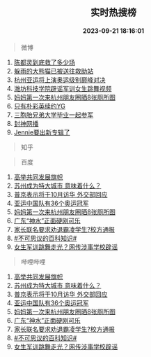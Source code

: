 <div align="center"><h2>实时热搜榜</h2><h4>2023-09-21 18:16:01</h4></div>

> 微博  

1. [陈都灵到底救了多少场](https://s.weibo.com/weibo?q=%23%E9%99%88%E9%83%BD%E7%81%B5%E5%88%B0%E5%BA%95%E6%95%91%E4%BA%86%E5%A4%9A%E5%B0%91%E5%9C%BA%23&t=31&band_rank=1&Refer=top)<br />
2. [躲雨的大熊猫已被送往救助站](https://s.weibo.com/weibo?q=%23%E8%BA%B2%E9%9B%A8%E7%9A%84%E5%A4%A7%E7%86%8A%E7%8C%AB%E5%B7%B2%E8%A2%AB%E9%80%81%E5%BE%80%E6%95%91%E5%8A%A9%E7%AB%99%23&t=31&band_rank=2&Refer=top)<br />
3. [杭州亚运将上演奥运级别巅峰对决](https://s.weibo.com/weibo?q=%23%E6%9D%AD%E5%B7%9E%E4%BA%9A%E8%BF%90%E5%B0%86%E4%B8%8A%E6%BC%94%E5%A5%A5%E8%BF%90%E7%BA%A7%E5%88%AB%E5%B7%85%E5%B3%B0%E5%AF%B9%E5%86%B3%23&t=31&band_rank=3&Refer=top)<br />
4. [潍坊科技学院辟谣军训女生跳舞视频](https://s.weibo.com/weibo?q=%23%E6%BD%8D%E5%9D%8A%E7%A7%91%E6%8A%80%E5%AD%A6%E9%99%A2%E8%BE%9F%E8%B0%A3%E5%86%9B%E8%AE%AD%E5%A5%B3%E7%94%9F%E8%B7%B3%E8%88%9E%E8%A7%86%E9%A2%91%23&t=31&band_rank=4&Refer=top)<br />
5. [妈妈第一次来杭州朋友圈晒8张厕所图](https://s.weibo.com/weibo?q=%23%E5%A6%88%E5%A6%88%E7%AC%AC%E4%B8%80%E6%AC%A1%E6%9D%A5%E6%9D%AD%E5%B7%9E%E6%9C%8B%E5%8F%8B%E5%9C%88%E6%99%928%E5%BC%A0%E5%8E%95%E6%89%80%E5%9B%BE%23&t=31&band_rank=5&Refer=top)<br />
6. [只有朴彩英续约YG](https://s.weibo.com/weibo?q=%23%E5%8F%AA%E6%9C%89%E6%9C%B4%E5%BD%A9%E8%8B%B1%E7%BB%AD%E7%BA%A6YG%23&t=31&band_rank=6&Refer=top)<br />
7. [三胞胎兄弟大学毕业一起参军](https://s.weibo.com/weibo?q=%23%E4%B8%89%E8%83%9E%E8%83%8E%E5%85%84%E5%BC%9F%E5%A4%A7%E5%AD%A6%E6%AF%95%E4%B8%9A%E4%B8%80%E8%B5%B7%E5%8F%82%E5%86%9B%23&t=31&band_rank=7&Refer=top)<br />
8. [封神网播](https://s.weibo.com/weibo?q=%E5%B0%81%E7%A5%9E%E7%BD%91%E6%92%AD&t=31&band_rank=8&Refer=top)<br />
9. [Jennie要出新专辑了](https://s.weibo.com/weibo?q=%23Jennie%E8%A6%81%E5%87%BA%E6%96%B0%E4%B8%93%E8%BE%91%E4%BA%86%23&t=31&band_rank=9&Refer=top)<br />

> 知乎  


> 百度  

1. [高举共同发展旗帜](https://www.baidu.com/s?wd=%E9%AB%98%E4%B8%BE%E5%85%B1%E5%90%8C%E5%8F%91%E5%B1%95%E6%97%97%E5%B8%9C&sa=fyb_news&rsv_dl=fyb_news)<br />
2. [苏州成为特大城市 意味着什么？](https://www.baidu.com/s?wd=%E8%8B%8F%E5%B7%9E%E6%88%90%E4%B8%BA%E7%89%B9%E5%A4%A7%E5%9F%8E%E5%B8%82+%E6%84%8F%E5%91%B3%E7%9D%80%E4%BB%80%E4%B9%88%EF%BC%9F&sa=fyb_news&rsv_dl=fyb_news)<br />
3. [普京表示将于10月访华 外交部回应](https://www.baidu.com/s?wd=%E6%99%AE%E4%BA%AC%E8%A1%A8%E7%A4%BA%E5%B0%86%E4%BA%8E10%E6%9C%88%E8%AE%BF%E5%8D%8E+%E5%A4%96%E4%BA%A4%E9%83%A8%E5%9B%9E%E5%BA%94&sa=fyb_news&rsv_dl=fyb_news)<br />
4. [亚运中国队有36个奥运冠军](https://www.baidu.com/s?wd=%E4%BA%9A%E8%BF%90%E4%B8%AD%E5%9B%BD%E9%98%9F%E6%9C%8936%E4%B8%AA%E5%A5%A5%E8%BF%90%E5%86%A0%E5%86%9B&sa=fyb_news&rsv_dl=fyb_news)<br />
5. [妈妈第一次来杭州朋友圈晒8张厕所图](https://www.baidu.com/s?wd=%E5%A6%88%E5%A6%88%E7%AC%AC%E4%B8%80%E6%AC%A1%E6%9D%A5%E6%9D%AD%E5%B7%9E%E6%9C%8B%E5%8F%8B%E5%9C%88%E6%99%928%E5%BC%A0%E5%8E%95%E6%89%80%E5%9B%BE&sa=fyb_news&rsv_dl=fyb_news)<br />
6. [广东“神水”正面硬刚可乐](https://www.baidu.com/s?wd=%E5%B9%BF%E4%B8%9C%E2%80%9C%E7%A5%9E%E6%B0%B4%E2%80%9D%E6%AD%A3%E9%9D%A2%E7%A1%AC%E5%88%9A%E5%8F%AF%E4%B9%90&sa=fyb_news&rsv_dl=fyb_news)<br />
7. [家长联名要求劝退霸凌学生?校方通报](https://www.baidu.com/s?wd=%E5%AE%B6%E9%95%BF%E8%81%94%E5%90%8D%E8%A6%81%E6%B1%82%E5%8A%9D%E9%80%80%E9%9C%B8%E5%87%8C%E5%AD%A6%E7%94%9F%3F%E6%A0%A1%E6%96%B9%E9%80%9A%E6%8A%A5&sa=fyb_news&rsv_dl=fyb_news)<br />
8. [#不可思议的百科知识#](https://www.baidu.com/s?wd=%23%E4%B8%8D%E5%8F%AF%E6%80%9D%E8%AE%AE%E7%9A%84%E7%99%BE%E7%A7%91%E7%9F%A5%E8%AF%86%23&sa=fyb_news&rsv_dl=fyb_news)<br />
9. [女生军训跳舞走光？网传涉事学校辟谣](https://www.baidu.com/s?wd=%E5%A5%B3%E7%94%9F%E5%86%9B%E8%AE%AD%E8%B7%B3%E8%88%9E%E8%B5%B0%E5%85%89%EF%BC%9F%E7%BD%91%E4%BC%A0%E6%B6%89%E4%BA%8B%E5%AD%A6%E6%A0%A1%E8%BE%9F%E8%B0%A3&sa=fyb_news&rsv_dl=fyb_news)<br />

> 哔哩哔哩  

1. [高举共同发展旗帜](https://www.baidu.com/s?wd=%E9%AB%98%E4%B8%BE%E5%85%B1%E5%90%8C%E5%8F%91%E5%B1%95%E6%97%97%E5%B8%9C&sa=fyb_news&rsv_dl=fyb_news)<br />
2. [苏州成为特大城市 意味着什么？](https://www.baidu.com/s?wd=%E8%8B%8F%E5%B7%9E%E6%88%90%E4%B8%BA%E7%89%B9%E5%A4%A7%E5%9F%8E%E5%B8%82+%E6%84%8F%E5%91%B3%E7%9D%80%E4%BB%80%E4%B9%88%EF%BC%9F&sa=fyb_news&rsv_dl=fyb_news)<br />
3. [普京表示将于10月访华 外交部回应](https://www.baidu.com/s?wd=%E6%99%AE%E4%BA%AC%E8%A1%A8%E7%A4%BA%E5%B0%86%E4%BA%8E10%E6%9C%88%E8%AE%BF%E5%8D%8E+%E5%A4%96%E4%BA%A4%E9%83%A8%E5%9B%9E%E5%BA%94&sa=fyb_news&rsv_dl=fyb_news)<br />
4. [亚运中国队有36个奥运冠军](https://www.baidu.com/s?wd=%E4%BA%9A%E8%BF%90%E4%B8%AD%E5%9B%BD%E9%98%9F%E6%9C%8936%E4%B8%AA%E5%A5%A5%E8%BF%90%E5%86%A0%E5%86%9B&sa=fyb_news&rsv_dl=fyb_news)<br />
5. [妈妈第一次来杭州朋友圈晒8张厕所图](https://www.baidu.com/s?wd=%E5%A6%88%E5%A6%88%E7%AC%AC%E4%B8%80%E6%AC%A1%E6%9D%A5%E6%9D%AD%E5%B7%9E%E6%9C%8B%E5%8F%8B%E5%9C%88%E6%99%928%E5%BC%A0%E5%8E%95%E6%89%80%E5%9B%BE&sa=fyb_news&rsv_dl=fyb_news)<br />
6. [广东“神水”正面硬刚可乐](https://www.baidu.com/s?wd=%E5%B9%BF%E4%B8%9C%E2%80%9C%E7%A5%9E%E6%B0%B4%E2%80%9D%E6%AD%A3%E9%9D%A2%E7%A1%AC%E5%88%9A%E5%8F%AF%E4%B9%90&sa=fyb_news&rsv_dl=fyb_news)<br />
7. [家长联名要求劝退霸凌学生?校方通报](https://www.baidu.com/s?wd=%E5%AE%B6%E9%95%BF%E8%81%94%E5%90%8D%E8%A6%81%E6%B1%82%E5%8A%9D%E9%80%80%E9%9C%B8%E5%87%8C%E5%AD%A6%E7%94%9F%3F%E6%A0%A1%E6%96%B9%E9%80%9A%E6%8A%A5&sa=fyb_news&rsv_dl=fyb_news)<br />
8. [#不可思议的百科知识#](https://www.baidu.com/s?wd=%23%E4%B8%8D%E5%8F%AF%E6%80%9D%E8%AE%AE%E7%9A%84%E7%99%BE%E7%A7%91%E7%9F%A5%E8%AF%86%23&sa=fyb_news&rsv_dl=fyb_news)<br />
9. [女生军训跳舞走光？网传涉事学校辟谣](https://www.baidu.com/s?wd=%E5%A5%B3%E7%94%9F%E5%86%9B%E8%AE%AD%E8%B7%B3%E8%88%9E%E8%B5%B0%E5%85%89%EF%BC%9F%E7%BD%91%E4%BC%A0%E6%B6%89%E4%BA%8B%E5%AD%A6%E6%A0%A1%E8%BE%9F%E8%B0%A3&sa=fyb_news&rsv_dl=fyb_news)<br />
